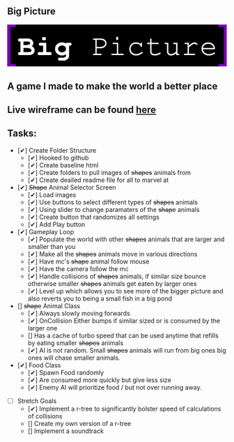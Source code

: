 ## Big Picture ##
![Big Picture](img/logo.png)
## A game I made to make the world a better place ##

## Live wireframe can be found [here](https://www.figma.com/file/4oLjD5CH7xBoTE7a5zH2ou/Big-Picture?node-id=0%3A1)


## Tasks: ##
 * [✔] Create Folder Structure
    * [✔] Hooked to github
    * [✔] Create baseline html
    * [✔] Create folders to pull images of <s>shapes</s> animals from
    * [✔] Create deailed readme file for all to marvel at
* [✔] <s>Shape</s> Animal Selector Screen
    * [✔] Load images
    * [✔] Use buttons to select different types of <s>shapes</s> animals
    * [✔] Using slider to change paramaters of the <s>shape</s> animals
    * [✔] Create button that randomizes all settings
    * [✔] Add Play button
* [✔] Gameplay Loop
    * [✔] Populate the world with other <s>shapes</s> animals that are larger and smaller than you
    * [✔] Make all the <s>shapes</s> animals move in various directions
    * [✔] Have mc's <s>shape</s> animal follow mouse
    * [✔] Have the camera follow the mc
    * [✔] Handle collisions of <s>shapes</s> animals, if similar size bounce otherwise smaller <s>shapes</s> animals get eaten by larger ones
    * [✔] Level up which allows you to see more of the bigger picture and also reverts you to being a small fish in a big pond
* [] <s>shape</s> Animal Class
    * [✔] Always slowly moving forwards
    * [✔] OnCollision Either bumps if similar sized or is consumed by the larger one
    * [] Has a cache of turbo speed that can be used anytime that refills by eating smaller <s>shapes</s> animals
    * [✔] AI is not random. Small <s>shapes</s> animals will run from big ones big ones will chase smaller animals.
* [✔] Food Class
    * [✔] Spawn Food randomly
    * [✔] Are consumed more quickly but give less size
    * [✔] Enemy AI will prioritize food / but not over running away.
* [ ] Stretch Goals
    * [✔] Implement a r-tree to significantly bolster speed of calculations of collisions
    * [] Create my own version of a r-tree
    * [] Implement a soundtrack
